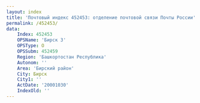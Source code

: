```yaml
---
layout: index
title: 'Почтовый индекс 452453: отделение почтовой связи Почты России'
permalink: /452453/
data:
    Index: 452453
    OPSName: 'Бирск 3'
    OPSType: О
    OPSSubm: 452459
    Region: 'Башкортостан Республика'
    Autonom: ''
    Area: 'Бирский район'
    City: Бирск
    City1: ''
    ActDate: '20001030'
    IndexOld: ''
---
```

